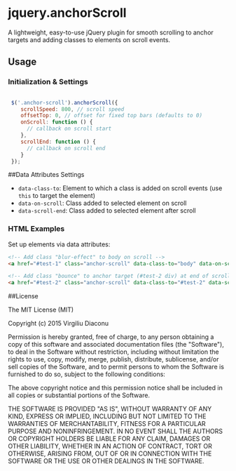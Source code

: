 # jquery.anchorScroll

A lightweight, easy-to-use jQuery plugin for smooth scrolling to anchor targets and adding classes to elements on scroll events.

## Usage

### Initialization & Settings

```js

 $('.anchor-scroll').anchorScroll({
    scrollSpeed: 800, // scroll speed
    offsetTop: 0, // offset for fixed top bars (defaults to 0)
    onScroll: function () { 
      // callback on scroll start
    },
    scrollEnd: function () { 
      // callback on scroll end
    }
 });
```
##Data Attributes Settings

- `data-class-to`: Element to which a class is added on scroll events (use `this` to target the element)
- `data-on-scroll`: Class added to selected element on scroll
- `data-scroll-end`: Class added to selected element after scroll

### HTML Examples

Set up elements via data attributes:

```html
<!-- Add class "blur-effect" to body on scroll --> 
<a href="#test-1" class="anchor-scroll" data-class-to="body" data-on-scroll="blur-effect"></a>

<!-- Add class "bounce" to anchor target (#test-2 div) at end of scroll --> 
<a href="#test-2" class="anchor-scroll" data-class-to="#test-2" data-scroll-end="bounce"></a>
```


##License

The MIT License (MIT)

Copyright (c) 2015 Virgiliu Diaconu

Permission is hereby granted, free of charge, to any person obtaining a copy
of this software and associated documentation files (the "Software"), to deal
in the Software without restriction, including without limitation the rights
to use, copy, modify, merge, publish, distribute, sublicense, and/or sell
copies of the Software, and to permit persons to whom the Software is
furnished to do so, subject to the following conditions:

The above copyright notice and this permission notice shall be included in all
copies or substantial portions of the Software.

THE SOFTWARE IS PROVIDED "AS IS", WITHOUT WARRANTY OF ANY KIND, EXPRESS OR
IMPLIED, INCLUDING BUT NOT LIMITED TO THE WARRANTIES OF MERCHANTABILITY,
FITNESS FOR A PARTICULAR PURPOSE AND NONINFRINGEMENT. IN NO EVENT SHALL THE
AUTHORS OR COPYRIGHT HOLDERS BE LIABLE FOR ANY CLAIM, DAMAGES OR OTHER
LIABILITY, WHETHER IN AN ACTION OF CONTRACT, TORT OR OTHERWISE, ARISING FROM,
OUT OF OR IN CONNECTION WITH THE SOFTWARE OR THE USE OR OTHER DEALINGS IN THE
SOFTWARE.
